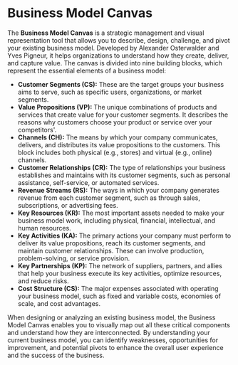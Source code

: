 # Business Model Canvas

The **Business Model Canvas** is a strategic management and visual representation tool that allows you to describe, design, challenge, and pivot your existing business model. Developed by Alexander Osterwalder and Yves Pigneur, it helps organizations to understand how they create, deliver, and capture value. The canvas is divided into nine building blocks, which represent the essential elements of a business model:

- **Customer Segments (CS):** These are the target groups your business aims to serve, such as specific users, organizations, or market segments.
- **Value Propositions (VP):** The unique combinations of products and services that create value for your customer segments. It describes the reasons why customers choose your product or service over your competitors'.
- **Channels (CH):** The means by which your company communicates, delivers, and distributes its value propositions to the customers. This block includes both physical (e.g., stores) and virtual (e.g., online) channels.
- **Customer Relationships (CR):** The type of relationships your business establishes and maintains with its customer segments, such as personal assistance, self-service, or automated services.
- **Revenue Streams (RS):** The ways in which your company generates revenue from each customer segment, such as through sales, subscriptions, or advertising fees.
- **Key Resources (KR):** The most important assets needed to make your business model work, including physical, financial, intellectual, and human resources.
- **Key Activities (KA):** The primary actions your company must perform to deliver its value propositions, reach its customer segments, and maintain customer relationships. These can involve production, problem-solving, or service provision.
- **Key Partnerships (KP):** The network of suppliers, partners, and allies that help your business execute its key activities, optimize resources, and reduce risks.
- **Cost Structure (CS):** The major expenses associated with operating your business model, such as fixed and variable costs, economies of scale, and cost advantages.

When designing or analyzing an existing business model, the Business Model Canvas enables you to visually map out all these critical components and understand how they are interconnected. By understanding your current business model, you can identify weaknesses, opportunities for improvement, and potential pivots to enhance the overall user experience and the success of the business.
